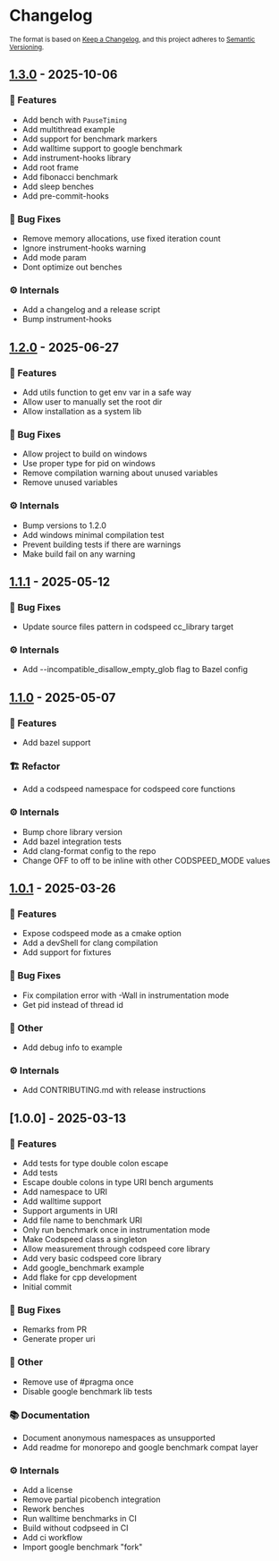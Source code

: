 # Changelog


<sub>The format is based on [Keep a Changelog](https://keepachangelog.com/en/1.0.0/), and this project adheres to [Semantic Versioning](https://semver.org/spec/v2.0.0.html).</sub>



## [1.3.0] - 2025-10-06

### <!-- 0 -->🚀 Features
- Add bench with `PauseTiming`
- Add multithread example
- Add support for benchmark markers
- Add walltime support to google benchmark
- Add instrument-hooks library
- Add root frame
- Add fibonacci benchmark
- Add sleep benches
- Add pre-commit-hooks

### <!-- 1 -->🐛 Bug Fixes
- Remove memory allocations, use fixed iteration count
- Ignore instrument-hooks warning
- Add mode param
- Dont optimize out benches

### <!-- 7 -->⚙️ Internals
- Add a changelog and a release script
- Bump instrument-hooks


## [1.2.0] - 2025-06-27

### <!-- 0 -->🚀 Features
- Add utils function to get env var in a safe way
- Allow user to manually set the root dir
- Allow installation as a system lib

### <!-- 1 -->🐛 Bug Fixes
- Allow project to build on windows
- Use proper type for pid on windows
- Remove compilation warning about unused variables
- Remove unused variables

### <!-- 7 -->⚙️ Internals
- Bump versions to 1.2.0
- Add windows minimal compilation test
- Prevent building tests if there are warnings
- Make build fail on any warning


## [1.1.1] - 2025-05-12

### <!-- 1 -->🐛 Bug Fixes
- Update source files pattern in codspeed cc_library target

### <!-- 7 -->⚙️ Internals
- Add --incompatible_disallow_empty_glob flag to Bazel config


## [1.1.0] - 2025-05-07

### <!-- 0 -->🚀 Features
- Add bazel support

### <!-- 2 -->🏗️ Refactor
- Add a codspeed namespace for codspeed core functions

### <!-- 7 -->⚙️ Internals
- Bump chore library version
- Add bazel integration tests
- Add clang-format config to the repo
- Change OFF to off to be inline with other CODSPEED_MODE values


## [1.0.1] - 2025-03-26

### <!-- 0 -->🚀 Features
- Expose codspeed mode as a cmake option
- Add a devShell for clang compilation
- Add support for fixtures

### <!-- 1 -->🐛 Bug Fixes
- Fix compilation error with -Wall in instrumentation mode
- Get pid instead of thread id

### <!-- 10 -->💼 Other
- Add debug info to example

### <!-- 7 -->⚙️ Internals
- Add CONTRIBUTING.md with release instructions


## [1.0.0] - 2025-03-13

### <!-- 0 -->🚀 Features
- Add tests for type double colon escape
- Add tests
- Escape double colons in type URI bench arguments
- Add namespace to URI
- Add walltime support
- Support arguments in URI
- Add file name to benchmark URI
- Only run benchmark once in instrumentation mode
- Make Codspeed class a singleton
- Allow measurement through codspeed core library
- Add very basic codspeed core library
- Add google_benchmark example
- Add flake for cpp development
- Initial commit

### <!-- 1 -->🐛 Bug Fixes
- Remarks from PR
- Generate proper uri

### <!-- 10 -->💼 Other
- Remove use of #pragma once
- Disable google benchmark lib tests

### <!-- 3 -->📚 Documentation
- Document anonymous namespaces as unsupported
- Add readme for monorepo and google benchmark compat layer

### <!-- 7 -->⚙️ Internals
- Add a license
- Remove partial picobench integration
- Rework benches
- Run walltime benchmarks in CI
- Build without codpseed in CI
- Add ci workflow
- Import google benchmark "fork"


[1.3.0]: https://github.com/CodSpeedHQ/runner/compare/v1.2.0..v1.3.0
[1.2.0]: https://github.com/CodSpeedHQ/runner/compare/v1.1.1..v1.2.0
[1.1.1]: https://github.com/CodSpeedHQ/runner/compare/v1.1.0..v1.1.1
[1.1.0]: https://github.com/CodSpeedHQ/runner/compare/v1.0.1..v1.1.0
[1.0.1]: https://github.com/CodSpeedHQ/runner/compare/v1.0.0..v1.0.1

<!-- generated by git-cliff -->
